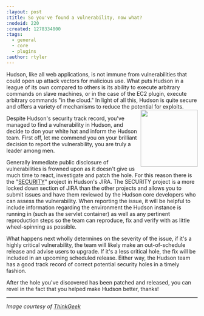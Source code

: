 ```yaml
---
:layout: post
:title: So you've found a vulnerability, now what?
:nodeid: 220
:created: 1278334800
:tags:
  - general
  - core
  - plugins
:author: rtyler
---
```


Hudson, like all web applications, is not immune from vulnerabilities that could open up attack vectors for malicious use. What puts Hudson in a league of its own compared to others is its ability to execute arbitrary commands on slave machines, or in the case of the EC2 plugin, execute arbitrary commands "in the cloud." In light of all this, Hudson is quite secure and offers a variety of mechanisms to reduce the potential for exploits. <img src="http://www.thinkgeek.com/images/products/zoom/hacker-hat.jpg" width="150" align="right"/>

Despite Hudson's security track record, you've managed to find a vulnerability in Hudson, and decide to don your white hat and inform the Hudson team. First off, let me commend you on your brilliant decision to report the vulnerability, you are truly a leader among men.

Generally immediate public disclosure of vulnerabilities is frowned upon as it doesn't give us much time to react, investigate and patch the hole. For this reason there is the "[SECURITY](http://issues.hudson-ci.org/browse/SECURITY)" project in Hudson's JIRA. The SECURITY project is a more locked down section of JIRA than the other projects and allows you to submit issues and have them reviewed by the Hudson core developers who can assess the vulnerability. When reporting the issue, it will be helpful to include information regarding the environment the Hudson instance is running in (such as the servlet container) as well as any pertinent reproduction steps so the team can reproduce, fix and verify with as little wheel-spinning as possible.

What happens next wholly determines on the severity of the issue, if it's a highly critical vulnerability, the team will likely make an out-of-schedule release and advise users to upgrade. If it's a less critical hole, the fix will be included in an upcoming scheduled release. Either way, the Hudson team has a good track record of correct potential security holes in a timely fashion.

After the hole you've discovered has been patched and released, you can revel in the fact that you helped make Hudson better, thanks!

---

_Image courtesy of [ThinkGeek](http://www.thinkgeek.com/tshirts-apparel/hats-ties/6345/)_
